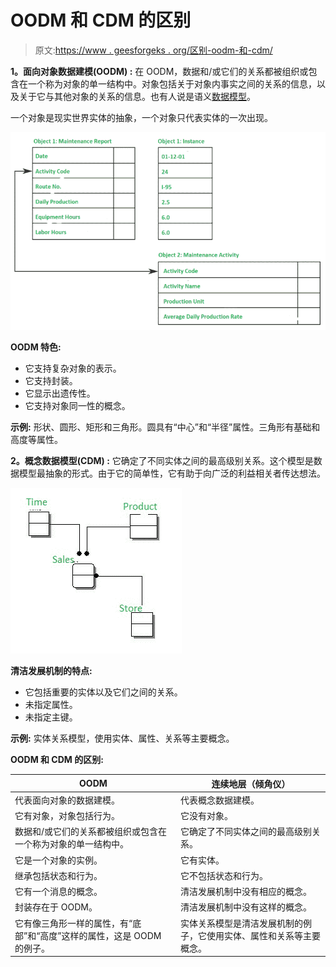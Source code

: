 # OODM 和 CDM 的区别

> 原文:[https://www . geesforgeks . org/区别-oodm-和-cdm/](https://www.geeksforgeeks.org/difference-between-oodm-and-cdm/)

**1。面向对象数据建模(OODM) :**
在 OODM，数据和/或它们的关系都被组织或包含在一个称为对象的单一结构中。对象包括关于对象内事实之间的关系的信息，以及关于它与其他对象的关系的信息。也有人说是语义[数据模型](https://www.geeksforgeeks.org/data-models-in-dbms/)。

一个对象是现实世界实体的抽象，一个对象只代表实体的一次出现。

![](img/be7796943f343613744de3ceba3fdead.png)

**OODM 特色:**

*   它支持复杂对象的表示。
*   它支持封装。
*   它显示出遗传性。
*   它支持对象同一性的概念。

**示例:**
形状、圆形、矩形和三角形。圆具有“中心”和“半径”属性。三角形有基础和高度等属性。

**2。概念数据模型(CDM) :**
它确定了不同实体之间的最高级别关系。这个模型是数据模型最抽象的形式。由于它的简单性，它有助于向广泛的利益相关者传达想法。

![](img/d4787df62f09b9e35c9ffbb3fb8d316e.png)

**清洁发展机制的特点:**

*   它包括重要的实体以及它们之间的关系。
*   未指定属性。
*   未指定主键。

**示例:**
实体关系模型，使用实体、属性、关系等主要概念。

**OODM 和 CDM 的区别:**

<center>

| OODM | 连续地层（倾角仪） |
| --- | --- |
| 代表面向对象的数据建模。 | 代表概念数据建模。 |
| 它有对象，对象包括行为。 | 它没有对象。 |
| 数据和/或它们的关系都被组织或包含在一个称为对象的单一结构中。 | 它确定了不同实体之间的最高级别关系。 |
| 它是一个对象的实例。 | 它有实体。 |
| 继承包括状态和行为。 | 它不包括状态和行为。 |
| 它有一个消息的概念。 | 清洁发展机制中没有相应的概念。 |
| 封装存在于 OODM。 | 清洁发展机制中没有这样的概念。 |
| 它有像三角形一样的属性，有“底部”和“高度”这样的属性，这是 OODM 的例子。 | 实体关系模型是清洁发展机制的例子，它使用实体、属性和关系等主要概念。 |

</center>